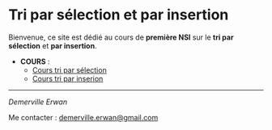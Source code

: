# Tri par sélection et par insertion

Bienvenue, ce site est dédié au cours de **première NSI** sur le **tri par sélection** et **par insertion**.

- **COURS** :
    - [Cours tri par sélection](tri_selection.md)
    - [Cours tri par inserion](tri_insertion.md)

---

*Demerville Erwan*

Me contacter : <demerville.erwan@gmail.com>